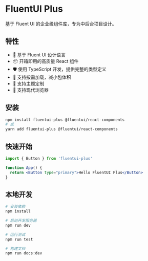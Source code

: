# FluentUI Plus

基于 Fluent UI 的企业级组件库，专为中后台项目设计。

## 特性

- 🎨 基于 Fluent UI 设计语言
- 📦 开箱即用的高质量 React 组件
- 🛡 使用 TypeScript 开发，提供完整的类型定义
- 🎯 支持按需加载，减小包体积
- 🌈 支持主题定制
- 📱 支持现代浏览器

## 安装

```bash
npm install fluentui-plus @fluentui/react-components
# 或
yarn add fluentui-plus @fluentui/react-components
```

## 快速开始

```jsx
import { Button } from 'fluentui-plus'

function App() {
  return <Button type="primary">Hello FluentUI Plus</Button>
}
```

## 本地开发

```bash
# 安装依赖
npm install

# 启动开发服务器
npm run dev

# 运行测试
npm run test

# 构建文档
npm run docs:dev
```

